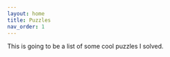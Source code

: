 ```yaml
---
layout: home
title: Puzzles 
nav_order: 1
---
```


This is going to be a list of some cool puzzles I solved.
